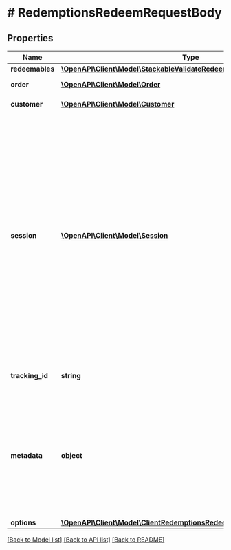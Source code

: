 # # RedemptionsRedeemRequestBody

## Properties

Name | Type | Description | Notes
------------ | ------------- | ------------- | -------------
**redeemables** | [**\OpenAPI\Client\Model\StackableValidateRedeemBaseRedeemablesItem[]**](StackableValidateRedeemBaseRedeemablesItem.md) |  | [optional]
**order** | [**\OpenAPI\Client\Model\Order**](Order.md) | Order information. | [optional]
**customer** | [**\OpenAPI\Client\Model\Customer**](Customer.md) | Customer&#39;s information. | [optional]
**session** | [**\OpenAPI\Client\Model\Session**](Session.md) | Schema model for session lock object. The session object is required to establish a session between multiple parallel validation and redemption requests. If you only send the type parameter in the request, then by default the session lock will be established for 7 days. Read more on establishing a validation session. | [optional]
**tracking_id** | **string** | Is correspondent to Customer&#39;s source_id | [optional]
**metadata** | **object** | A set of key/value pairs that you can attach to a redemption object. It can be useful for storing additional information about the redemption in a structured format. | [optional]
**options** | [**\OpenAPI\Client\Model\ClientRedemptionsRedeemRequestBodyAllOfOptions**](ClientRedemptionsRedeemRequestBodyAllOfOptions.md) |  | [optional]

[[Back to Model list]](../../README.md#models) [[Back to API list]](../../README.md#endpoints) [[Back to README]](../../README.md)
